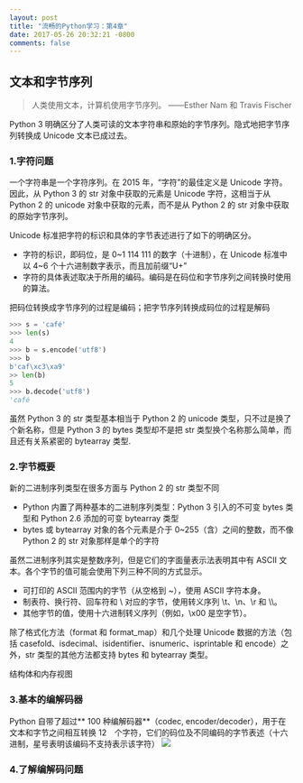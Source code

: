 ```yaml
---
layout: post
title: "流畅的Python学习：第4章"
date: 2017-05-26 20:32:21 -0800
comments: false
---
```

## 文本和字节序列
>人类使用文本，计算机使用字节序列。 ——Esther Nam 和 Travis Fischer

Python 3 明确区分了人类可读的文本字符串和原始的字节序列。隐式地把字节序列转换成 Unicode 文本已成过去。

### 1.字符问题
一个字符串是一个字符序列。在 2015 年，“字符”的最佳定义是 Unicode 字符。因此，从 Python 3 的 str 对象中获取的元素是 Unicode 字符，这相当于从 Python 2 的 unicode 对象中获取的元素，而不是从 Python 2 的 str 对象中获取的原始字节序列。

Unicode 标准把字符的标识和具体的字节表述进行了如下的明确区分。
+ 字符的标识，即码位，是 0~1 114 111 的数字（十进制），在 Unicode 标准中以 4~6 个十六进制数字表示，而且加前缀“U+”
+ 字符的具体表述取决于所用的编码。编码是在码位和字节序列之间转换时使用的算法。

把码位转换成字节序列的过程是编码；把字节序列转换成码位的过程是解码
```python
>>> s = 'café'
>>> len(s)
4
>>> b = s.encode('utf8')
>>> b
b'caf\xc3\xa9'
>> len(b)
5
>>> b.decode('utf8')
'café
```
虽然 Python 3 的 str 类型基本相当于 Python 2 的 unicode 类型，只不过是换了个新名称，但是 Python 3 的 bytes 类型却不是把 str 类型换个名称那么简单，而且还有关系紧密的 bytearray 类型.

### 2.字节概要
新的二进制序列类型在很多方面与 Python 2 的 str 类型不同
+ Python 内置了两种基本的二进制序列类型：Python 3 引入的不可变 bytes 类型和 Python 2.6 添加的可变 bytearray 类型
+ bytes 或 bytearray 对象的各个元素是介于 0~255（含）之间的整数，而不像 Python 2 的 str 对象那样是单个的字符

虽然二进制序列其实是整数序列，但是它们的字面量表示法表明其中有 ASCII 文本。各个字节的值可能会使用下列三种不同的方式显示。
+ 可打印的 ASCII 范围内的字节（从空格到 ~），使用 ASCII 字符本身。
+ 制表符、换行符、回车符和 \ 对应的字节，使用转义序列 \t、\n、\r 和 \\\。
+ 其他字节的值，使用十六进制转义序列（例如，\x00 是空字节）。

除了格式化方法（format 和 format_map）和几个处理 Unicode 数据的方法（包括 casefold、isdecimal、isidentifier、isnumeric、isprintable 和 encode）之外，str 类型的其他方法都支持 bytes 和 bytearray 类型。

结构体和内存视图

### 3.基本的编解码器
Python 自带了超过** 100 种编解码器**（codec, encoder/decoder），用于在文本和字节之间相互转换
12　个字符，它们的码位及不同编码的字节表述（十六进制，星号表明该编码不支持表示该字符）
![](http://www1.ituring.com.cn/figures/2017/FluentPython/10.d04z.001.png)

### 4.了解编解码问题